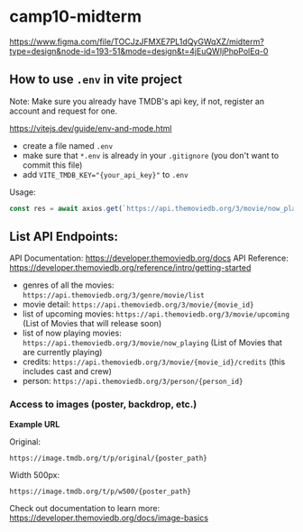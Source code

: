 # camp10-midterm

https://www.figma.com/file/TOCJzJFMXE7PL1dQyGWqXZ/midterm?type=design&node-id=193-51&mode=design&t=4jEuQWIjPhpPolEq-0


## How to use `.env` in vite project

Note: Make sure you already have TMDB's api key, if not, register an account and request for one. 

https://vitejs.dev/guide/env-and-mode.html

- create a file named `.env`
- make sure that `*.env` is already in your `.gitignore` (you don't want to commit this file)
- add `VITE_TMDB_KEY="{your_api_key}"` to `.env`

Usage: 
```ts
const res = await axios.get(`https://api.themoviedb.org/3/movie/now_playing?api_key=${import.meta.env.VITE_TMDB_KEY}`)
```

## List API Endpoints:

API Documentation: https://developer.themoviedb.org/docs
API Reference: https://developer.themoviedb.org/reference/intro/getting-started

- genres of all the movies: `https://api.themoviedb.org/3/genre/movie/list`
- movie detail: `https://api.themoviedb.org/3/movie/{movie_id}`
- list of upcoming movies: `https://api.themoviedb.org/3/movie/upcoming` (List of Movies that will release soon) 
- list of now playing movies: `https://api.themoviedb.org/3/movie/now_playing` (List of Movies that are currently playing) 
- credits: `https://api.themoviedb.org/3/movie/{movie_id}/credits` (this includes cast and crew)
- person: `https://api.themoviedb.org/3/person/{person_id}`


### Access to images (poster, backdrop, etc.)

**Example URL**

Original:
```
https://image.tmdb.org/t/p/original/{poster_path}
```

Width 500px: 
```
https://image.tmdb.org/t/p/w500/{poster_path}
```

Check out documentation to learn more:
https://developer.themoviedb.org/docs/image-basics